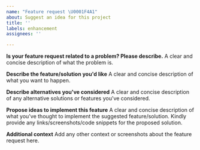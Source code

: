 ```yaml
---
name: "Feature request \U0001F4A1"
about: Suggest an idea for this project
title: ''
labels: enhancement
assignees: ''

---
```


**Is your feature request related to a problem? Please describe.**
A clear and concise description of what the problem is.

**Describe the feature/solution you'd like**
A clear and concise description of what you want to happen.

**Describe alternatives you've considered**
A clear and concise description of any alternative solutions or features you've considered.

**Propose ideas to implement this feature**
A clear and concise description of what you've thought to implement the suggested feature/solution.
Kindly provide any links/screenshots/code snippets for the proposed solution.

**Additional context**
Add any other context or screenshots about the feature request here.
